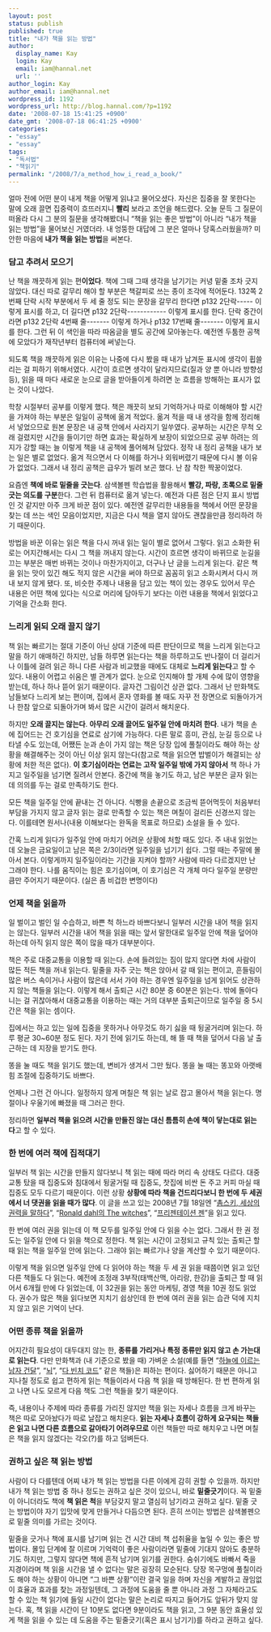 ```yaml
---
layout: post
status: publish
published: true
title: "내가 책을 읽는 방법"
author:
  display_name: Kay
  login: Kay
  email: iam@hannal.net
  url: ''
author_login: Kay
author_email: iam@hannal.net
wordpress_id: 1192
wordpress_url: http://blog.hannal.com/?p=1192
date: '2008-07-18 15:41:25 +0900'
date_gmt: '2008-07-18 06:41:25 +0900'
categories:
- "essay"
- "essay"
tags:
- "독서법"
- "책읽기"
permalink: "/2008/7/a_method_how_i_read_a_book/"
---
```

<p>얼마 전에 어떤 분이 내게 책을 어떻게 읽냐고 물어오셨다. 자신은 집중을 잘 못한다는 말에 오래 끌면 집중력이 흐뜨러지니 <strong>빨리</strong> 보라고 조언을 해드렸다. 오늘 문득 그 질문이 떠올라 다시 그 분의 질문을 생각해봤더니 “책을 읽는 좋은 방법”이 아니라 “내가 책을 읽는 방법”을 물어보신 거였더라. 내 엉뚱한 대답에 그 분은 얼마나 당혹스러웠을까? 미안한 마음에 <strong>내가 책을 읽는 방법</strong>을 써본다.</p>
<h3>담고 추려서 모으기</h3>
<p>난 책을 깨끗하게 읽는 편<strong>이었다</strong>. 책에 그때 그때 생각을 남기기는 커녕 밑줄 조차 긋지 않았다. 대신 따로 갈무리 해야 할 부분은 책갈피로 쓰는 종이 조각에 적어둔다. 132쪽 2번째 단락 시작 부분에서 두 세 줄 정도 되는 문장을 갈무리 한다면 p132 2단락----- 이렇게 표시를 하고, 더 길다면 p132 2단락------------ 이렇게 표시를 한다. 단락 중간이라면 p132 2단락 4번째 줄------- 이렇게 하거나 p132 17번째 줄------- 이렇게 표시를 한다. 그런 뒤 이 색인을 따라 따옴글을 별도 공간에 모아놓는다. 예전엔 두툼한 공책에 모았다가 재작년부터 컴퓨터에 써넣는다.</p>
<p>되도록 책을 깨끗하게 읽은 이유는 나중에 다시 봤을 때 내가 남겨둔 표시에 생각이 휩쓸리는 걸 피하기 위해서였다. 시간이 흐르면 생각이 달라지므로(질과 양 뿐 아니라 방향성 등), 읽을 때 마다 새로운 눈으로 글을 받아들이게 하려면 눈 흐름을 방해하는 표시가 없는 것이 나았다.</p>
<p>학창 시절부터 공부를 이렇게 했다. 책은 깨끗히 보되 기억하거나 따로 이해해야 할 시간을 가져야 하는 부분은 일일이 공책에 옮겨 적었다. 옮겨 적을 때 내 생각을 함께 정리해서 넣었으므로 원본 문장은 내 공책 안에서 사라지기 일쑤였다. 공부하는 시간은 무척 오래 걸렸지만 시간을 들이기만 하면 효과는 확실하게 보장이 되었으므로 공부 하려는 의지가 강할 때는 늘 이렇게 책을 내 공책에 풀어헤쳐 담았다. 정작 내 정리 공책을 내가 보는 일은 별로 없었다. 옮겨 적으면서 다 이해를 하거나 외워버렸기 때문에 다시 볼 이유가 없었다. 그래서 내 정리 공책은 급우가 빌려 보곤 했다. 난 참 착한 짝꿍이었다.</p>
<p>요즘엔 <strong>책에 바로 밑줄을 긋는다</strong>. 삼색볼펜 학습법을 활용해서 <strong>빨강, 파랑, 초록으로 밑줄 긋는 의도를 구분</strong>한다. 그런 뒤 컴퓨터로 옮겨 넣는다. 예전과 다른 점은 단지 표시 방법인 것 같지만 아주 크게 바꾼 점이 있다. 예전엔 갈무리한 내용들을 책에서 어떤 문장을 찾는 데 쓰는 색인 모음이었지만, 지금은 다시 책을 열지 않아도 괜찮을만큼 정리하려 하기 때문이다.</p>
<p>방법을 바꾼 이유는 읽은 책을 다시 꺼내 읽는 일이 별로 없어서 그렇다. 읽고 소화한 뒤로는 어지간해서는 다시 그 책을 꺼내지 않는다. 시간이 흐르면 생각이 바뀌므로 눈길을 끄는 부분은 매번 바뀌는 것이나 마찬가지이고, 더구나 난 글을 느리게 읽는다. 같은 책을 읽는 맛이 있긴 해도 적지 않은 시간을 써야 하므로 꼼꼼히 읽고 소화시켜서 다시 꺼내 보지 않게 됐다. 또, 비슷한 주제나 내용을 담고 있는 책이 있는 경우도 있어서 무슨 내용은 어떤 책에 있다는 식으로 머리에 담아두기 보다는 이런 내용을 책에서 읽었다고 기억을 간소화 한다.</p>
<h3>느리게 읽되 오래 끌지 않기</h3>
<p>책 읽는 빠르기는 절대 기준이 아닌 상대 기준에 따른 판단이므로 책을 느리게 읽는다고 말을 하기 애매하긴 하지만, 남들 하루면 읽는다는 책을 하루하고도 반나절이 더 걸리거나 이틀에 걸려 읽곤 하니 다른 사람과 비교했을 때에도 대체로 <strong>느리게 읽는다</strong>고 할 수 있다. 내용이 어렵고 쉬움은 별 관계가 없다. 눈으로 인지해야 할 개체 수에 많이 영향을 받는데, 하나 하나 뜯어 읽기 때문이다. 글자건 그림이건 상관 없다. 그래서 난 만화책도 남들보다 느리게 보는 편이며, 집에서 혼자 영화를 볼 때도 자꾸 전 장면으로 되돌아가거나 한참 앞으로 되돌아가며 봐서 많은 시간이 걸려서 해치운다.</p>
<p>하지만 <strong>오래 끌지는 않는다</strong>. <strong>아무리 오래 끌어도 일주일 안에 마치려 한다</strong>. 내가 책을 손에 집어드는 건 호기심을 연료로 삼기에 가능하다. 다른 말로 흥미, 관심, 눈길 등으로 나타낼 수도 있는데, 어쨌든 눈과 손이 가지 않는 책은 당장 입에 풀칠이라도 해야 하는 상황을 해결해주는 것이 아닌 이상 읽지 않는다(참고로 책을 읽으면 밥벌이가 해결되는 상황에 처한 적은 없다). <strong>이 호기심이라는 연료는 고작 일주일 밖에 가지 않아서</strong> 책 하나 가지고 일주일을 넘기면 질려서 안본다. 중간에 책을 놓기도 하고, 남은 부분은 글자 읽는 데 의의를 두는 걸로 만족하기도 한다.</p>
<p>모든 책을 일주일 안에 끝내는 건 아니다. 식빵을 손끝으로 조금씩 뜯어먹듯이 처음부터 부담을 가지지 않고 글자 읽는 걸로 만족할 수 있는 책은 며칠이 걸리든 신경쓰지 않는다. 이를테면 원서나(내용 이해보다는 완독을 목표로 하므로) 소설을 들 수 있다.</p>
<p>간혹 느리게 읽다가 일주일 안에 마치기 어려운 상황에 처할 때도 있다. 주 내내 읽었는데 오늘은 금요일이고 남은 쪽은 2/3이라면 일주일을 넘기기 쉽다. 그럴 때는 주말에 몰아서 본다. 이렇게까지 일주일이라는 기간을 지켜야 할까? 사람에 따라 다르겠지만 난 그래야 한다. 나를 움직이는 힘은 호기심이며, 이 호기심은 각 개체 마다 일주일 분량만큼만 주어지기 때문이다. (실은 좀 비겁한 변명이다)</p>
<h3>언제 책을 읽을까</h3>
<p>일 벌이고 벌인 일 수습하고, 바쁜 척 하느라 바쁘다보니 일부러 시간을 내어 책을 읽지는 않는다. 일부러 시간을 내어 책을 읽을 때는 앞서 말한대로 일주일 안에 책을 덮어야 하는데 아직 읽지 않은 쪽이 많을 때가 대부분이다.</p>
<p>책은 주로 대중교통을 이용할 때 읽는다. 손에 들려있는 짐이 많지 않다면 차에 사람이 많든 적든 책을 꺼내 읽는다. 밑줄을 자주 긋는 책은 앉아서 갈 때 읽는 편이고, 흔들림이 많은 버스 속이거나 사람이 많은데 서서 가야 하는 경우엔 일주일을 넘게 읽어도 상관하지 않는 책들을 읽는다. 이렇게 해서 출퇴근 시간 80분 중 60분은 읽는다. 밖에 돌아다니는 걸 귀찮아해서 대중교통을 이용하는 때는 거의 대부분 출퇴근이므로 일주일 중 5시간은 책을 읽는 셈이다.</p>
<p>집에서는 하고 있는 일에 집중을 못하거나 아무것도 하기 싫을 때 뒹굴거리며 읽는다. 하루 평균 30~60분 정도 된다. 자기 전에 읽기도 하는데, 해 뜰 때 책을 덮어서 다음 날 출근하는 데 지장을 받기도 한다.</p>
<p>똥을 눌 때도 책을 읽기도 했는데, 변비가 생겨서 그만 뒀다. 똥을 눌 때는 똥꼬와 아랫배 힘 조절에 집중하기도 바쁘다.</p>
<p>언제나 그런 건 아니다. 일정하지 않게 며칠은 책 읽는 날로 잡고 몰아서 책을 읽는다. 명절이나 우울기에 빠졌을 때 그러곤 한다.</p>
<p>정리하면 <strong>일부러 책을 읽으려 시간을 만들진 않는 대신 틈틈히 손에 책이 닿는대로 읽는다</strong>고 할 수 있다.</p>
<h3>한 번에 여러 책에 집적대기</h3>
<p>일부러 책 읽는 시간을 만들지 않다보니 책 읽는 때에 따라 머리 속 상태도 다르다. 대중 교통 탔을 때 집중도와 침대에서 뒹굴거릴 때 집중도, 찻집에 비싼 돈 주고 커피 마실 때 집중도 모두 다르기 때문이다. 이런 상황 <strong>상황에 따라 책을 건드리다보니 한 번에 두 세권에서 너 댓권을 읽을 때가 많다</strong>. 이 글을 쓰고 있는 2008년 7월 18일엔 “<a href="http://www.aladdin.co.kr/shop/wproduct.aspx?ISBN=8989229723&amp;ttbkey=ttbloathing2023003&amp;COPYPaper=1">촘스키, 세상의 권력을 말하다</a>”, “<a href="http://www.aladdin.co.kr/shop/wproduct.aspx?ISBN=0141301104&amp;ttbkey=ttbloathing2023003&amp;COPYPaper=1">Ronald dahl의 The witches</a>”, “<a href="http://www.aladdin.co.kr/shop/wproduct.aspx?ISBN=8960770469&amp;ttbkey=ttbloathing2023003&amp;COPYPaper=1" class="aladdin_title">프리젠테이션 젠</a>”을 읽고 있다.</p>
<p>한 번에 여러 권을 읽는데 이 책 모두를 일주일 안에 다 읽을 수는 없다. 그래서 한 권 정도는 일주일 안에 다 읽을 책으로 정한다. 책 읽는 시간이 고정되고 규칙 있는 출퇴근 할 때 읽는 책을 일주일 안에 읽는다. 그래야 읽는 빠르기나 양을 계산할 수 있기 때문이다.</p>
<p>이렇게 책을 읽으면 일주일 안에 다 읽어야 하는 책을 두 세 권 읽을 때쯤이면 읽고 있던 다른 책들도 다 읽는다. 예전에 조정래 3부작(태백산맥, 아리랑, 한강)을 출퇴근 할 때 읽어서 6개월 만에 다 읽었는데, 이 32권을 읽는 동안 마케팅, 경영 책을 10권 정도 읽었다. 권수가 많은 책을 읽다보면 지치기 쉽상인데 한 번에 여러 권을 읽는 습관 덕에 지치지 않고 읽은 기억이 난다.</p>
<h3>어떤 종류 책을 읽을까</h3>
<p>어지간히 필요성이 대두대지 않는 한, <strong>종류를 가리거나 특정 종류만 읽지 않고 손 가는대로 읽는다</strong>. 다만 만화책과 (내 기준으로 봤을 때) 가벼운 소설(예를 들면 “<a href="http://www.aladdin.co.kr/shop/wproduct.aspx?ISBN=8957512691&amp;ttbkey=ttbloathing2023003&amp;COPYPaper=1" class="aladdin_title">하늘에 이르는 남자 건달</a>”, “<a href="http://www.aladdin.co.kr/shop/wproduct.aspx?ISBN=8932906726&amp;ttbkey=ttbloathing2023003&amp;COPYPaper=1" class="aladdin_title">뇌</a>”, “<a href="http://www.aladdin.co.kr/shop/wproduct.aspx?ISBN=895759051x&amp;ttbkey=ttbloathing2023003&amp;COPYPaper=1" class="aladdin_title">다 빈치 코드</a>” 같은 책들)은 피하는 편이다. 싫어하기 때문은 아니고 지나칠 정도로 쉽고 편하게 읽는 책들이라서 다음 책 읽을 때 방해된다. 한 번 편하게 읽고 나면 나도 모르게 다음 책도 그런 책들을 찾기 때문이다.</p>
<p>즉, 내용이나 주제에 따라 종류를 가리진 않지만 책을 읽는 자세나 흐름을 크게 바꾸는 책은 따로 모아놨다가 따로 날잡고 해치운다. <strong>읽는 자세나 흐름이 강하게 요구되는 책들은 읽고 나면 다른 흐름으로 갈아타기 어려우므로</strong> 이런 책들만 따로 해치우고 나면 며칠은 책을 읽지 않겠다는 각오(?)를 하고 덤벼든다.</p>
<h3>권하고 싶은 책 읽는 방법</h3>
<p>사람이 다 다를텐데 어찌 내가 책 읽는 방법을 다른 이에게 감히 권할 수 있을까. 하지만 내가 책 읽는 방법 중 하나 정도는 권하고 싶은 것이 있으니, 바로 <strong>밑줄긋기</strong>이다. 꼭 밑줄이 아니더라도 책에 <strong>책 읽은 척</strong>을 부담갖지 말고 열심히 남기라고 권하고 싶다. 밑줄 긋는 방법이야 자기 입맛에 맞게 만들거나 다듬으면 된다. 흔히 쓰이는 방법은 삼색볼펜으로 밑줄 의미를 가르는 것이다.</p>
<p>밑줄을 긋거나 책에 표시를 남기며 읽는 건 시간 대비 책 섭취율을 높일 수 있는 좋은 방법이다. 몰입 단계에 잘 이르며 기억력이 좋은 사람이라면 밑줄에 기대지 않아도 충분하기도 하지만, 그렇지 않다면 책에 흔적 남기며 읽기를 권한다. 숨쉬기에도 바빠서 죽을 지경이라며 책 읽을 시간을 낼 수 없다는 말은 굉장히 모순된다. 당장 목구멍에 풀칠이라도 해야 하는 상황이 아니면 “그 바쁜 상황”이란 결국 일을 하며 자신을 계발하고 끊임없이 효율과 효과를 찾는 과정일텐데, 그 과정에 도움을 줄 뿐 아니라 과정 그 자체라고도 할 수 있는 책 읽기에 들일 시간이 없다는 말은 논리로 따지고 들어가도 앞뒤가 맞지 않는다. 혹, 책 읽을 시간이 단 10분도 없다면 9분이라도 책을 읽고, 그 9분 동안 효율성 있게 책을 읽을 수 있는 데 도움을 주는 밑줄긋기(혹은 표시 남기기)를 하라고 권하고 싶다.</p>

